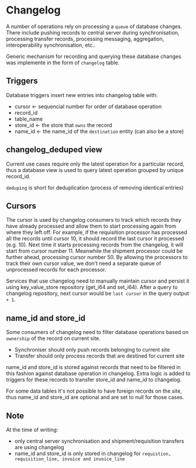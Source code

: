 # Changelog

A number of operations rely on processing a `queue` of database changes. There include pushing records to central server during synchronisation, processing transfer records, processing messaging, aggregation, interoperability synchronisation, etc.. 

Generic mechanism for recording and querying these database changes was implemente in the form of `changelog` table.

## Triggers

Database triggers insert new entries into changelog table with:

* cursor <- sequencial number for order of database operation
* record_id 
* table_name
* store_id <- the store that `owns` the record
* name_id <- the name_id of the `destination` entity (can also be a store)

## changelog_deduped view

Current use cases require only the latest operation for a particular record, thus a database view is used to query latest operation grouped by unique record_id.

`deduping` is short for deduplication (process of removing identical entries)

## Cursors

The cursor is used by changelog consumers to track which records they have already processed and allow them to start processing again from where they left off.
For example, if the requisition processor has processed all the records until cursor 10, it should record the last cursor it processed (e.g. 10). Next time it starts processing records from the changelog, it will start from cursor number 11. 
Meanwhile the shipment processor could be further ahead, processing cursor number 50. By allowing the processors to track their own cursor value, we don't need a separate queue of unprocessed records for each processor.

Services that use changelog need to manually maintain cursor and persist it using key_value_store repository (get_i64 and set_i64). After a query to changelog repository, next cursor would be `last cursor` in the query output `+ 1`.

## name_id and store_id

Some consumers of changelog need to filter database operations based on `ownership` of the record on current site. 
* Synchroniser should only push records belonging to current site
* Transfer should only process records that are destined for current site

name_id and store_id is stored against records that need to be filtered in this fashion against database operation in changelog. Extra logic is added to triggers for these records to transfer store_id and name_id to changelog.

For some data tables it's not possible to have foreign records on the site, thus name_id and store_id are optional and are set to null for those cases.

## Note

At the time of writing:
* only central server synchronisation and shipment/requisition transfers are using changelog
* name_id and store_id is only stored in changelog for `requistion, requisition_line, invoice and invoice_line`